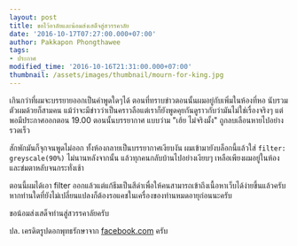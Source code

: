 ```yaml
---
layout: post
title: ขอไว้อาลัยและน้อมส่งเสด็จสู่สวรรคาลัย
date: '2016-10-17T07:27:00.000+07:00'
author: Pakkapon Phongthawee
tags:
- ประกาศ
modified_time: '2016-10-16T21:31:00.000+07:00'
thumbnail: /assets/images/thumbnail/mourn-for-king.jpg
---
```

เกินกว่าที่ผมจะบรรยายออกเป็นคำพูดใดๆได้ ตอนที่ทราบข่าวตอนนั้นผมอยู่กับเพิ่มในห้องที่หอ นับรวมตัวผมด้วยก็สามคน แม้ว่าจะมีข่าวว่าเป็นคราวลือแต่เราก็ยังพูดคุยกันดูราวกับว่ามันไม่ใช่เรื่องจริงๆ แต่พอมีประกาศออกตอน 19.00 ตอนนั้นบรรยากาศ แบบว่าม "เฮ้ย ไม่จริงมั้ง" ถูกลบเลือนหายไปอย่างรวดเร็ว  

สักพักมันก็จุกจนพูดไม่ออก ทั้งห้องกลายเป็นบรรยากาศเงียบงัน ผมเข้ามายังบล็อกนี้แล้วใส่ `filter: greyscale(90%)` ไม่นานหลังจากนั้น  แล้วทุกคนกลับบ้านไปอย่างเงียบๆ เหลือเพียงผมอยู่ในห้องและข่มตาหลับจนกระทั่งเช้า  

ตอนนี้ผมได้เอา filter ออกแล้วแต่แก้ธีมเป็นสีดำเพื่อให้คนสามารถเข้าถึงเนื้อหาเว็บได้ง่ายขึ้นแล้วครับ หากท่านใดที่ยังไม่เปลี่ยนแปลงก็ต้องรอแคชในเครื่องของท่านหมดอายุก่อนนะครับ

ขอน้อมส่งเสด็จท่านสู่สวรรคาลัยครับ  

ปล. เครดิตรูปดอกพุทธรักษาจาก [facebook.com](https://facebook.com) ครับ
